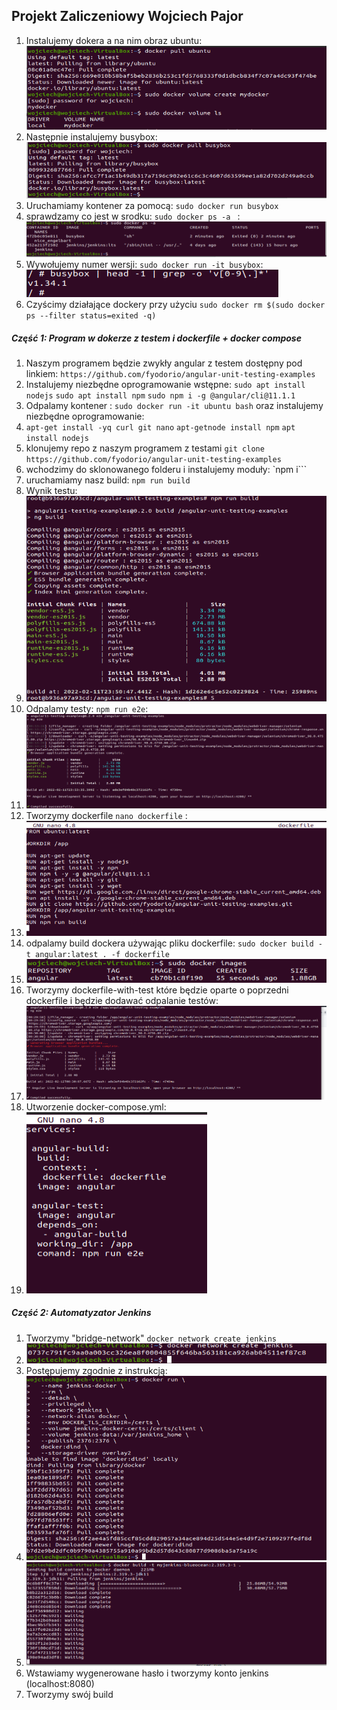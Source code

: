## Projekt Zaliczeniowy Wojciech Pajor

1. Instalujemy dokera a na nim obraz ubuntu:
![1.png](https://github.com/InzynieriaOprogramowaniaAGH/MDO2022/blob/WP286214/ProjektZaliczeniowy/1.png)
2. Następnie instalujemy busybox:
![2.png](https://github.com/InzynieriaOprogramowaniaAGH/MDO2022/blob/WP286214/ProjektZaliczeniowy/2.png)
3. Uruchamiamy kontener za pomocą: ``` sudo docker run busybox ```
4. sprawdzamy co jest w srodku: ```sudo docker ps -a ``` :
![3.png](https://github.com/InzynieriaOprogramowaniaAGH/MDO2022/blob/WP286214/ProjektZaliczeniowy/3.png)
5. Wywołujemy numer wersji: ``` sudo docker run -it busybox ```:
![4.png](https://github.com/InzynieriaOprogramowaniaAGH/MDO2022/blob/WP286214/ProjektZaliczeniowy/4.png)
6. Czyścimy działające dockery przy użyciu ``` sudo docker rm $(sudo docker ps --filter status=exited -q) ```

##### Część 1: Program w dokerze z testem i dockerfile + docker compose
1. Naszym programem będzie zwykły angular z testem dostępny pod linkiem: ``` https://github.com/fyodorio/angular-unit-testing-examples ```
2. Instalujemy niezbędne oprogramowanie wstępne: ```sudo apt install nodejs``` ```sudo apt install npm``` ```sudo npm i -g @angular/cli@11.1.1```
3. Odpalamy kontener : ```sudo docker run -it ubuntu bash``` oraz instalujemy niezbędne oprogramowanie:
4. ```apt-get install -yq curl git nano``` ```apt-getnode install npm``` ```apt install nodejs```
5. klonujemy repo z naszym programem z testami ```git clone https://github.com/fyodorio/angular-unit-testing-examples```
6. wchodzimy do sklonowanego folderu i instalujemy moduły: `npm i```
7. uruchamiamy nasz build: ```npm run build```
8. Wynik testu:
9. ![5.png](https://github.com/InzynieriaOprogramowaniaAGH/MDO2022/blob/WP286214/ProjektZaliczeniowy/5.png)
10. Odpalamy testy: ```npm run e2e```:
11. ![6.png](https://github.com/InzynieriaOprogramowaniaAGH/MDO2022/blob/WP286214/ProjektZaliczeniowy/6.png)
12. Tworzymy dockerfile ```nano dockerfile``` :
13. ![7.png](https://github.com/InzynieriaOprogramowaniaAGH/MDO2022/blob/WP286214/ProjektZaliczeniowy/7.png)
14. odpalamy build dockera używając pliku dockerfile: ```sudo docker build -t angular:latest . -f dockerfile```
15. ![8.png](https://github.com/InzynieriaOprogramowaniaAGH/MDO2022/blob/WP286214/ProjektZaliczeniowy/8.png)
16. Tworzymy dockerfile-with-test które będzie oparte o poprzedni dockerfile i będzie dodawać odpalanie testów:
17. ![9.png](https://github.com/InzynieriaOprogramowaniaAGH/MDO2022/blob/WP286214/ProjektZaliczeniowy/9.png)
18. Utworzenie docker-compose.yml:
19. ![10.png](https://github.com/InzynieriaOprogramowaniaAGH/MDO2022/blob/WP286214/ProjektZaliczeniowy/10.png)


##### Część 2: Automatyzator Jenkins
1. Tworzymy "bridge-network" ```docker network create jenkins```
2. ![11.png](https://github.com/InzynieriaOprogramowaniaAGH/MDO2022/blob/WP286214/ProjektZaliczeniowy/11.png)
3. Postępujemy zgodnie z instrukcją:
4. ![12.png](https://github.com/InzynieriaOprogramowaniaAGH/MDO2022/blob/WP286214/ProjektZaliczeniowy/12.png)
5. ![13.png](https://github.com/InzynieriaOprogramowaniaAGH/MDO2022/blob/WP286214/ProjektZaliczeniowy/13.png)
6. Wstawiamy wygenerowane hasło i tworzymy konto jenkins (localhost:8080) 
7. Tworzymy swój build



   
